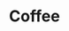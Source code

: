 ---
layout: talk
category: programme

permalink: /programme/11h00

title: "Coffee"

start_time: "11h00"
end_time: "11h30"
type: "break"

---
